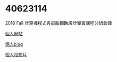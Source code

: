 # 40623114
2018 Fall 計算機程式與電腦輔助設計實習課程分組倉儲

[個人網站](http://mdecadp2018.github.io/site-40623114/)

[個人blog](https://mdecadp2018.github.io/site-40623114/blog/index.html)

[個人投影片](https://mdecadp2018.github.io/site-40623114/reveal/index.html#/)
